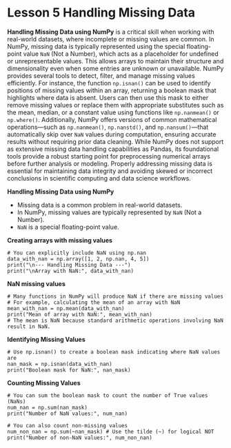 # Lesson 5 Handling Missing Data

**Handling Missing Data using NumPy** is a critical skill when working with real-world datasets, where incomplete or missing values are common. In NumPy, missing data is typically represented using the special floating-point value `NaN` (Not a Number), which acts as a placeholder for undefined or unrepresentable values. This allows arrays to maintain their structure and dimensionality even when some entries are unknown or unavailable. NumPy provides several tools to detect, filter, and manage missing values efficiently. For instance, the function `np.isnan()` can be used to identify positions of missing values within an array, returning a boolean mask that highlights where data is absent. Users can then use this mask to either remove missing values or replace them with appropriate substitutes such as the mean, median, or a constant value using functions like `np.nanmean()` or `np.where()`. Additionally, NumPy offers versions of common mathematical operations—such as `np.nanmean()`, `np.nanstd()`, and `np.nansum()`—that automatically skip over `NaN` values during computation, ensuring accurate results without requiring prior data cleaning. While NumPy does not support as extensive missing data handling capabilities as Pandas, its foundational tools provide a robust starting point for preprocessing numerical arrays before further analysis or modeling. Properly addressing missing data is essential for maintaining data integrity and avoiding skewed or incorrect conclusions in scientific computing and data science workflows.

**Handling Missing Data using NumPy**

- Missing data is a common problem in real-world datasets.
- In NumPy, missing values are typically represented by `NaN` (Not a Number).
- `NaN` is a special floating-point value.

**Creating arrays with missing values**
```
# You can explicitly include NaN using np.nan
data_with_nan = np.array([1, 2, np.nan, 4, 5])
print("\n--- Handling Missing Data ---")
print("\nArray with NaN:", data_with_nan)
```

**NaN missing values**
```
# Many functions in NumPy will produce NaN if there are missing values
# For example, calculating the mean of an array with NaN
mean_with_nan = np.mean(data_with_nan)
print("Mean of array with NaN:", mean_with_nan)
# The mean is NaN because standard arithmetic operations involving NaN result in NaN.
```

**Identifying Missing Values**
```
# Use np.isnan() to create a boolean mask indicating where NaN values are
nan_mask = np.isnan(data_with_nan)
print("Boolean mask for NaN:", nan_mask)
```

**Counting Missing Values**
```
# You can sum the boolean mask to count the number of True values (NaNs)
num_nan = np.sum(nan_mask)
print("Number of NaN values:", num_nan)

# You can also count non-missing values
num_non_nan = np.sum(~nan_mask) # Use the tilde (~) for logical NOT
print("Number of non-NaN values:", num_non_nan)
```


